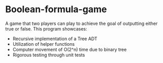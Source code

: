 # Boolean-formula-game
A game that two players can play to achieve the goal of outputting either true or false. This program showcases:
- Recursive implementation of a Tree ADT
- Utilization of helper functions
- Computer movement of O(2^n) time due to binary tree
- Rigorous testing through unit tests
